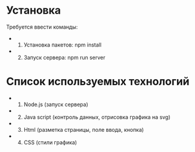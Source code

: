 # Установка

Требуется ввести команды:
- 1) Установка пакетов:
 npm install
- 2) Запуск сервера:
npm run server

# Список используемых технологий

- 1) Node.js (запуск сервера)
- 2) Java script  (контроль данных, отрисовка графика на svg)
- 3) Html (разметка страницы, поле ввода, кнопка)
- 4) CSS (стили графика)
